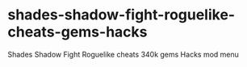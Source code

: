 # shades-shadow-fight-roguelike-cheats-gems-hacks
Shades Shadow Fight Roguelike cheats 340k gems Hacks mod menu

